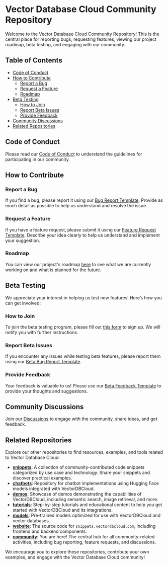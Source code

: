 # Vector Database Cloud Community Repository

Welcome to the Vector Database Cloud Community Repository! This is the central place for reporting bugs, requesting features, viewing our project roadmap, beta testing, and engaging with our community.

## Table of Contents

- [Code of Conduct](#code-of-conduct)
- [How to Contribute](#how-to-contribute)
  - [Report a Bug](#report-a-bug)
  - [Request a Feature](#request-a-feature)
  - [Roadmap](#roadmap)
- [Beta Testing](#beta-testing)
  - [How to Join](#how-to-join)
  - [Report Beta Issues](#report-beta-issues)
  - [Provide Feedback](#provide-feedback)
- [Community Discussions](#community-discussions)
- [Related Repositories](#related-repositories)

## Code of Conduct

Please read our [Code of Conduct](CODE_OF_CONDUCT.md) to understand the guidelines for participating in our community.

## How to Contribute

### Report a Bug

If you find a bug, please report it using our [Bug Report Template](https://github.com/VectorDBCloud/Community/issues/new?template=bug_report.md). Provide as much detail as possible to help us understand and resolve the issue.

### Request a Feature

If you have a feature request, please submit it using our [Feature Request Template](https://github.com/VectorDBCloud/Community/issues/new?template=feature_request.md). Describe your idea clearly to help us understand and implement your suggestion.

### Roadmap

You can view our project's roadmap [here](https://github.com/VectorDBCloud/Community/blob/main/ROADMAP.md) to see what we are currently working on and what is planned for the future.

## Beta Testing

We appreciate your interest in helping us test new features! Here’s how you can get involved:

### How to Join

To join the beta testing program, please fill out [this form](#) to sign up. We will notify you with further instructions.

### Report Beta Issues

If you encounter any issues while testing beta features, please report them using our [Beta Bug Report Template](https://github.com/VectorDBCloud/Community/issues/new?template=beta_bug_report.md).

### Provide Feedback

Your feedback is valuable to us! Please use our [Beta Feedback Template](https://github.com/VectorDBCloud/Community/issues/new?template=beta_feedback.md) to provide your thoughts and suggestions.

## Community Discussions

Join our [Discussions](https://github.com/VectorDBCloud/Community/discussions) to engage with the community, share ideas, and get feedback.

## Related Repositories

Explore our other repositories to find resources, examples, and tools related to Vector Database Cloud:

- **[snippets](https://github.com/VectorDBCloud/snippets)**: A collection of community-contributed code snippets categorized by use case and technology. Share your snippets and discover practical examples.
- **[chatbots](https://github.com/VectorDBCloud/chatbots)**: Repository for chatbot implementations using Hugging Face models integrated with VectorDBCloud.
- **[demos](https://github.com/VectorDBCloud/demos)**: Showcase of demos demonstrating the capabilities of VectorDBCloud, including semantic search, image retrieval, and more.
- **[tutorials](https://github.com/VectorDBCloud/tutorials)**: Step-by-step tutorials and educational content to help you get started with VectorDBCloud and its integrations.
- **[models](https://github.com/VectorDBCloud/models)**: Pre-trained models optimized for use with VectorDBCloud and vector databases.
- **[website](https://github.com/VectorDBCloud/website)**: The source code for `snippets.vectordbcloud.com`, including frontend and backend components.
- **[community](https://github.com/VectorDBCloud/Community)**: You are here! The central hub for all community-related activities, including bug reporting, feature requests, and discussions.

We encourage you to explore these repositories, contribute your own examples, and engage with the Vector Database Cloud community!
